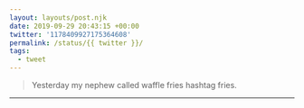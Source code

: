 ```yaml
---
layout: layouts/post.njk
date: 2019-09-29 20:43:15 +00:00
twitter: '1178409927175364608'
permalink: /status/{{ twitter }}/
tags: 
  - tweet
---
```


> Yesterday my nephew called waffle fries hashtag fries.

---
